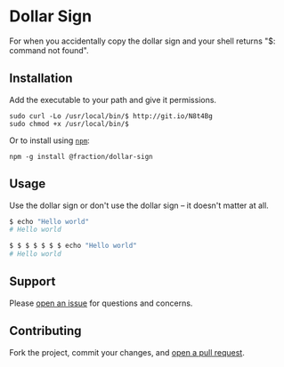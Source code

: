 Dollar Sign
=============================

For when you accidentally copy the dollar sign and your shell returns "$: command not found".

## Installation

Add the executable to your path and give it permissions.

```
sudo curl -Lo /usr/local/bin/$ http://git.io/N8t4Bg
sudo chmod +x /usr/local/bin/$
```

Or to install using [`npm`](https://www.npmjs.com/):

```
npm -g install @fraction/dollar-sign
```

## Usage

Use the dollar sign or don't use the dollar sign – it doesn't matter at all.

```sh
$ echo "Hello world"
# Hello world

$ $ $ $ $ $ $ echo "Hello world"
# Hello world
```

## Support

Please [open an issue](https://github.com/fraction/dollar-sign/new) for questions and concerns.

## Contributing

Fork the project, commit your changes, and [open a pull request](https://github.com/fraction/dollar-sign/compare/).
